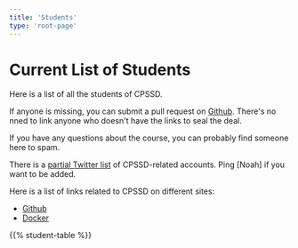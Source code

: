 ```yaml
---
title: 'Students'
type: 'root-page'
---
```

# Current List of Students

Here is a list of all the students of CPSSD.

If anyone is missing, you can submit a pull request on [Github][1]. There's no
nned to link anyone who doesn't have the links to seal the deal.

If you have any questions about the course, you can probably find someone here
to spam.

There is a [partial Twitter list][2] of CPSSD-related accounts. Ping [Noah] if
you want to be added.

Here is a list of links related to CPSSD on different sites:

- [Github][3]
- [Docker][4]

[1]: http://github.com/iandioch/cpssd.net
[2]: https://twitter.com/iandioch/lists/cpssd
[3]: https://github.com/cpssd
[4]: https://hub.docker.com/u/cpssd/

{{% student-table %}}
